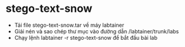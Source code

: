 # stego-text-snow
- Tải file stego-text-snow.tar về máy labtainer
- Giải nén và sao chép thư mục vào đường dẫn /labtainer/trunk/labs
- Chạy lệnh labtainer -r stego-text-snow để bắt đầu bài lab
